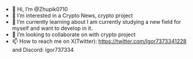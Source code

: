 - 👋 Hi, I’m @Zhupik0710
- 👀 I’m interested in a Crypto News, crypto project
- 🌱 I’m currently learning about I am currently studying a new field for myself and want to develop in it. 
- 💞️ I’m looking to collaborate on with crypto project 
- 📫 How to reach me on X(Twitter): https://twitter.com/Igor7373341228 and Discord: igor737334

<!---
Zhupik0710/Zhupik0710 is a ✨ special ✨ repository because its `README.md` (this file) appears on your GitHub profile.
You can click the Preview link to take a look at your changes.
--->
